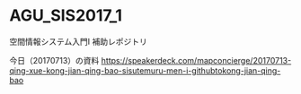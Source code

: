 # AGU_SIS2017_1
空間情報システム入門I 補助レポジトリ

今日（20170713）の資料
https://speakerdeck.com/mapconcierge/20170713-qing-xue-kong-jian-qing-bao-sisutemuru-men-i-githubtokong-jian-qing-bao
